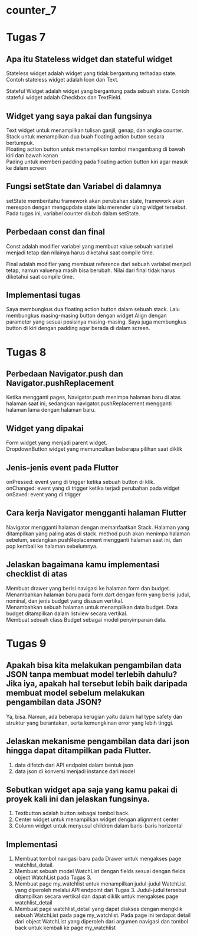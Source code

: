 # counter_7
# Tugas 7 
## Apa itu Stateless widget dan stateful widget
Stateless widget adalah widget yang tidak bergantung terhadap state. Contoh stateless widget adalah Icon dan Text.

Stateful Widget adalah widget yang bergantung pada sebuah state. Contoh stateful widget adalah Checkbox dan TextField.

## Widget yang saya pakai dan fungsinya
Text widget untuk menampilkan tulisan ganjil, genap, dan angka counter.<br>
Stack untuk menampilkan dua buah floating action button secara bertumpuk.<br>
Floating action button untuk menampilkan tombol mengambang di bawah kiri dan bawah kanan<br>
Pading untuk memberi padding pada floating action button kiri agar masuk ke dalam screen<br>

## Fungsi setState dan Variabel di dalamnya
setState memberitahu framework akan perubahan state, framework akan merespon dengan mengupdate state lalu merender ulang widget tersebut. Pada tugas ini, variabel counter diubah dalam setState.

## Perbedaan const dan final
Const adalah modifier variabel yang membuat value sebuah variabel menjadi tetap dan nilainya harus diketahui saat compile time.

Final adalah modifier yang membuat reference dari sebuah variabel menjadi tetap, namun valuenya masih bisa berubah. Nilai dari final tidak harus diketahui saat compile time.

## Implementasi tugas
Saya membungkus dua floating action button dalam sebuah stack. Lalu membungkus masing-masing button dengan widget Align dengan parameter yang sesuai posisinya masing-masing. Saya juga membungkus button di kiri dengan padding agar berada di dalam screen.  

# Tugas 8
## Perbedaan Navigator.push dan Navigator.pushReplacement
Ketika mengganti pages, Navigator.push menimpa halaman baru di atas halaman saat ini, sedangkan navigator.pushReplacement mengganti halaman lama dengan halaman baru.

## Widget yang dipakai
Form widget yang menjadi parent widget.<br>
DropdownButton widget yang memunculkan beberapa pilihan saat diklik

## Jenis-jenis event pada Flutter
onPressed: event yang di trigger ketika sebuah button di klik.<br>
onChanged: event yang di trigger ketika terjadi perubahan pada widget<br>
onSaved: event yang di trigger

## Cara kerja Navigator mengganti halaman Flutter
Navigator mengganti halaman dengan memanfaatkan Stack. Halaman yang ditampilkan yang paling atas di stack. method push akan menimpa halaman sebelum, sedangkan pushReplacement mengganti halaman saat ini, dan pop kembali ke halaman sebelumnya.

## Jelaskan bagaimana kamu implementasi checklist di atas
Membuat drawer yang berisi navigasi ke halaman form dan budget.<br>
Menambahkan halaman baru pada form.dart dengan form yang berisi judul, nominal, dan jenis budget yang disusun vertikal.<br>
Menambahkan sebuah halaman untuk menampilkan data budget. Data budget ditampilkan dalam listview secara vertikal.<br>
Membuat sebuah class Budget sebagai model penyimpanan data.

# Tugas 9

## Apakah bisa kita melakukan pengambilan data JSON tanpa membuat model terlebih dahulu? Jika iya, apakah hal tersebut lebih baik daripada membuat model sebelum melakukan pengambilan data JSON?

Ya, bisa. Namun, ada beberapa kerugian yaitu dalam hal type safety dan struktur yang berantakan, serta kemungkinan error yang lebih tinggi.

## Jelaskan mekanisme pengambilan data dari json hingga dapat ditampilkan pada Flutter.
1. data difetch dari API endpoint dalam bentuk json
2. data json di konversi menjadi instance dari model

## Sebutkan widget apa saja yang kamu pakai di proyek kali ini dan jelaskan fungsinya.
1. Textbutton adalah button sebagai tombol back.
2. Center widget untuk menampilkan widget dengan alignment center
3. Column widget untuk menyusul children dalam baris-baris horizontal

## Implementasi
1. Membuat tombol navigasi baru pada Drawer untuk mengakses page watchlist_detail.
2. Membuat sebuah model WatchList dengan fields sesuai dengan fields object WatchList pada Tugas 3.
3. Membuat page my_watchlist untuk menampilkan judul-judul WatchList yang diperoleh melalui API endpoint dari Tugas 3. Judul-judul tersebut ditampilkan secara vertikal dan dapat diklik untuk mengakses page watchlist_detail
4. Membuat page watchlist_detail yang dapat diakses dengan mengklik sebuah WatchList pada page my_watchlist. Pada page ini terdapat detail dari object WatchList yang diperoleh dari argumen navigasi dan tombol back untuk kembali ke page my_watchlist
